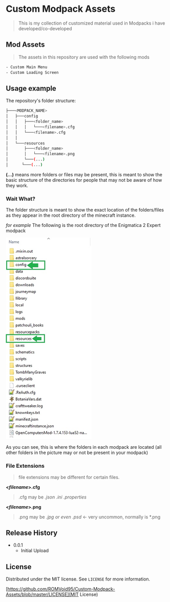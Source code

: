 # Custom Modpack Assets
> This is my collection of customized material used in Modpacks i have developed/co-developed

## Mod Assets
> The assets in this repository are used with the following mods
```sh
- Custom Main Menu 
- Custom Loading Screen	
```

## Usage example

The repository's folder structure:
```bash
├───<MODPACK_NAME>
│   ├───config
│   │   ├───<folder_name>
│   │	│	└───<filename>.cfg
│   │   └───<filename>.cfg
│   │
│   └───resources
│       ├───<folder_name>
│       │   └───<filename>.png
│       └───(...)
│	   └───(...)
```
**(...)** means more folders or files may be present, this is meant to show the basic structure of the 
directories for people that may not be aware of how they work.

### Wait What?

The folder structure is meant to show the exact location of the folders/files as they appear in the root
directory of the minecraft instance. 

*for example*
The following is the root directory of the Enigmatica 2 Expert modpack

![](rootdirectory.jpg)

As you can see, this is where the folders in each modpack are located 
(all other folders in the picture may or not be present in your modpack)


### File Extensions
> file extensions may be different for certain files.

**<*filename*>.cfg** 

>.cfg may be *.json .ini .properties*

**<*filename*>.png** 

>.png may be *.jpg or even .psd* <- very uncommon, normally is *.png

## Release History

* 0.0.1
    * Initial Upload

## License

Distributed under the MIT license. See ``LICENSE`` for more information.

[https://github.com/ROMVoid95/Custom-Modpack-Assets/blob/master/LICENSE](MIT License)
